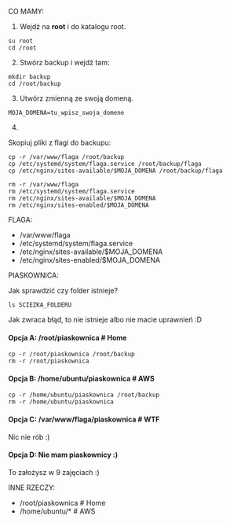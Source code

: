 CO MAMY:

1. Wejdź na **root** i do katalogu root.
```
su root
cd /root
```
2. Stwórz backup i wejdź tam:
```
mkdir backup
cd /root/backup
```
3. Utwórz zmienną ze swoją domeną.
```
MOJA_DOMENA=tu_wpisz_swoja_domene
```
4.

Skopiuj pliki z flagi do backupu:
```
cp -r /var/www/flaga /root/backup
cp /etc/systemd/system/flaga.service /root/backup/flaga
cp /etc/nginx/sites-available/$MOJA_DOMENA /root/backup/flaga
```

```
rm -r /var/www/flaga
rm /etc/systemd/system/flaga.service
rm /etc/nginx/sites-available/$MOJA_DOMENA
rm /etc/nginx/sites-enabled/$MOJA_DOMENA
```

FLAGA:
- /var/www/flaga
- /etc/systemd/system/flaga.service
- /etc/nginx/sites-available/$MOJA_DOMENA
- /etc/nginx/sites-enabled/$MOJA_DOMENA

PIASKOWNICA:

Jak sprawdzić czy folder istnieje?
```
ls SCIEZKA_FOLDERU
```
Jak zwraca błąd, to nie istnieje albo nie macie uprawnień :D



#### Opcja A: /root/piaskownica # Home
```
cp -r /root/piaskownica /root/backup
rm -r /root/piaskownica
```

#### Opcja B: /home/ubuntu/piaskownica # AWS
```
cp -r /home/ubuntu/piaskownica /root/backup
rm -r /home/ubuntu/piaskownica
```
#### Opcja C: /var/www/flaga/piaskownica # WTF

Nic nie rób :) 

#### Opcja D: Nie mam piaskownicy :)

To założysz w 9 zajęciach :)

INNE RZECZY:
- /root/piaskownica # Home
- /home/ubuntu/* # AWS

